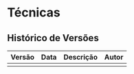 # Técnicas

## Histórico de Versões
| Versão | Data       | Descrição         | Autor    |
|--------|------------|-------------------|----------|
|     |  |  |  |